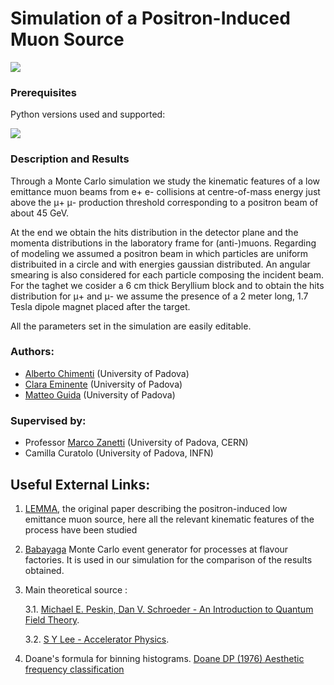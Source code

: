 # Simulation of a Positron-Induced Muon Source
<img src=https://indico.cern.ch/event/801616/logo-243447992.png border="0"/> 

### Prerequisites
Python versions used and supported:

[![](https://img.shields.io/badge/python-3.7-blue.svg)](https://badge.fury.io/py/root_pandas)


###  Description and Results
Through a Monte Carlo simulation we study the kinematic features of a low emittance muon beams from e+ e- collisions at centre-of-mass energy just above the μ+ μ- production threshold corresponding to a positron beam of about 45 GeV. 

At the end we obtain the hits distribution in the detector plane and the momenta distributions in the laboratory frame for (anti-)muons.
Regarding of modeling we assumed a positron beam in which particles are uniform distribuited in a circle and with energies gaussian distributed. 
An angular smearing is also considered for each particle composing the incident beam. For the taghet we cosider a 6 cm thick Beryllium block and to obtain the hits distribution for μ+ and μ- we assume the presence of  a  2  meter long,  1.7  Tesla dipole magnet placed after the target. 

All the parameters set in the simulation are easily editable.

### Authors:

- [Alberto Chimenti](https://github.com/albchim) (University of Padova)
- [Clara Eminente](https://github.com/ceminente) (University of Padova)
- [Matteo Guida](https://github.com/matteoguida) (University of Padova)

### Supervised by:

- Professor [Marco Zanetti](https://github.com/mzanetti79) (University of Padova, CERN)
- Camilla Curatolo (University of Padova, INFN)

## Useful External Links:

1. [LEMMA](https://arxiv.org/pdf/1509.04454.pdf), the original paper describing the positron-induced low emittance muon source, here all the relevant kinematic features of the process have been studied
2. [Babayaga](https://www2.pv.infn.it/~hepcomplex/babayaga.html) Monte Carlo event generator for processes at flavour factories. It is used in our simulation for the comparison of the results obtained.
3. Main theoretical source : 

    3.1. [Michael E. Peskin, Dan V. Schroeder - An Introduction to Quantum Field Theory](https://www.amazon.it/Introduction-Quantum-Field-Theory/dp/0201503972/ref=sr_1_1?__mk_it_IT=%C3%85M%C3%85%C5%BD%C3%95%C3%91&keywords=An+Introduction+To+Quantum+Field+Theory&qid=1574948510&sr=8-1).

    3.2. [S Y Lee - Accelerator Physics](https://www.worldscientific.com/worldscibooks/10.1142/8335).
  
4. Doane's formula for binning histograms. [Doane DP (1976) Aesthetic frequency classification](https://amstat.tandfonline.com/doi/abs/10.1080/00031305.1976.10479172#.Xd_N8nVKhNw)
